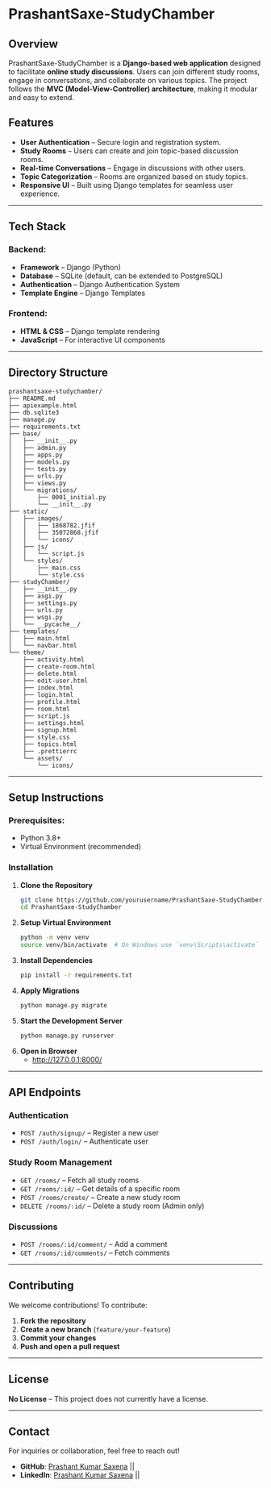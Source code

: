 # PrashantSaxe-StudyChamber

## Overview
PrashantSaxe-StudyChamber is a **Django-based web application** designed to facilitate **online study discussions**. Users can join different study rooms, engage in conversations, and collaborate on various topics. The project follows the **MVC (Model-View-Controller) architecture**, making it modular and easy to extend.

## Features
- **User Authentication** – Secure login and registration system.
- **Study Rooms** – Users can create and join topic-based discussion rooms.
- **Real-time Conversations** – Engage in discussions with other users.
- **Topic Categorization** – Rooms are organized based on study topics.
- **Responsive UI** – Built using Django templates for seamless user experience.

---

## Tech Stack
### Backend:
- **Framework** – Django (Python)
- **Database** – SQLite (default, can be extended to PostgreSQL)
- **Authentication** – Django Authentication System
- **Template Engine** – Django Templates

### Frontend:
- **HTML & CSS** – Django template rendering
- **JavaScript** – For interactive UI components

---

## Directory Structure
```
prashantsaxe-studychamber/
├── README.md
├── apiexample.html
├── db.sqlite3
├── manage.py
├── requirements.txt
├── base/
│   ├── __init__.py
│   ├── admin.py
│   ├── apps.py
│   ├── models.py
│   ├── tests.py
│   ├── urls.py
│   ├── views.py
│   └── migrations/
│       ├── 0001_initial.py
│       └── __init__.py
├── static/
│   ├── images/
│   │   ├── 1868782.jfif
│   │   ├── 35072868.jfif
│   │   └── icons/
│   ├── js/
│   │   └── script.js
│   └── styles/
│       ├── main.css
│       └── style.css
├── studyChamber/
│   ├── __init__.py
│   ├── asgi.py
│   ├── settings.py
│   ├── urls.py
│   ├── wsgi.py
│   └── __pycache__/
├── templates/
│   ├── main.html
│   └── navbar.html
└── theme/
    ├── activity.html
    ├── create-room.html
    ├── delete.html
    ├── edit-user.html
    ├── index.html
    ├── login.html
    ├── profile.html
    ├── room.html
    ├── script.js
    ├── settings.html
    ├── signup.html
    ├── style.css
    ├── topics.html
    ├── .prettierrc
    └── assets/
        └── icons/
```

---

## Setup Instructions
### Prerequisites:
- Python 3.8+
- Virtual Environment (recommended)

### Installation
1. **Clone the Repository**
   ```sh
   git clone https://github.com/yourusername/PrashantSaxe-StudyChamber.git
   cd PrashantSaxe-StudyChamber
   ```
2. **Setup Virtual Environment**
   ```sh
   python -m venv venv
   source venv/bin/activate  # On Windows use `venv\Scripts\activate`
   ```
3. **Install Dependencies**
   ```sh
   pip install -r requirements.txt
   ```
4. **Apply Migrations**
   ```sh
   python manage.py migrate
   ```
5. **Start the Development Server**
   ```sh
   python manage.py runserver
   ```
6. **Open in Browser**
   - http://127.0.0.1:8000/

---

## API Endpoints
### Authentication
- `POST /auth/signup/` – Register a new user
- `POST /auth/login/` – Authenticate user

### Study Room Management
- `GET /rooms/` – Fetch all study rooms
- `GET /rooms/:id/` – Get details of a specific room
- `POST /rooms/create/` – Create a new study room
- `DELETE /rooms/:id/` – Delete a study room (Admin only)

### Discussions
- `POST /rooms/:id/comment/` – Add a comment
- `GET /rooms/:id/comments/` – Fetch comments

---

## Contributing
We welcome contributions! To contribute:
1. **Fork the repository**
2. **Create a new branch** (`feature/your-feature`)
3. **Commit your changes**
4. **Push and open a pull request**

---

## License
**No License** – This project does not currently have a license.

---

## Contact
For inquiries or collaboration, feel free to reach out!
- **GitHub**:  [Prashant Kumar Saxena](https://github.com/prashantsaxe) || 
- **LinkedIn**:  [Prashant Kumar Saxena](linkedin.com/in/prashant-saxena-131473193) ||
